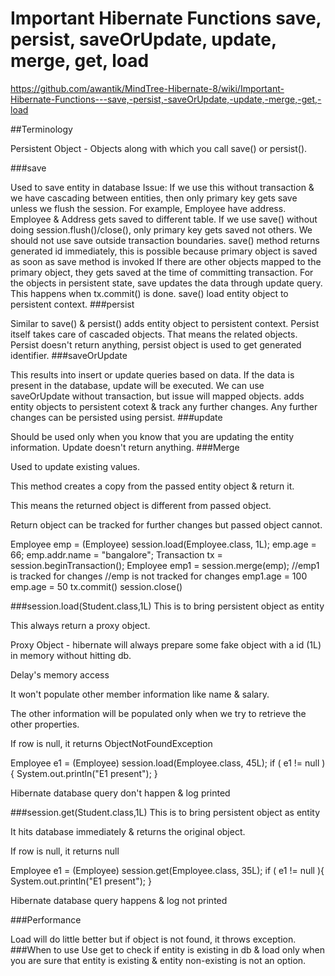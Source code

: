 # Important Hibernate Functions save, persist, saveOrUpdate, update, merge, get, load

https://github.com/awantik/MindTree-Hibernate-8/wiki/Important-Hibernate-Functions---save,-persist,-saveOrUpdate,-update,-merge,-get,-load



##Terminology

Persistent Object - Objects along with which you call save() or persist().

###save

Used to save entity in database
Issue: If we use this without transaction & we have cascading between entities, then only primary key gets save unless we flush the session.
For example, Employee have address. Employee & Address gets saved to different table. If we use save() without doing session.flush()/close(), only primary key gets saved not others.
We should not use save outside transaction boundaries.
save() method returns generated id immediately, this is possible because primary object is saved as soon as save method is invoked
If there are other objects mapped to the primary object, they gets saved at the time of committing transaction.
For the objects in persistent state, save updates the data through update query. This happens when tx.commit() is done.
save() load entity object to persistent context.
###persist

Similar to save() & persist() adds entity object to persistent context.
Persist itself takes care of cascaded objects. That means the related objects.
Persist doesn't return anything, persist object is used to get generated identifier.
###saveOrUpdate

This results into insert or update queries based on data. If the data is present in the database, update will be executed.
We can use saveOrUpdate without transaction, but issue will mapped objects.
adds entity objects to persistent cotext & track any further changes. Any further changes can be persisted using persist.
###update

Should be used only when you know that you are updating the entity information.
Update doesn't return anything.
###Merge

Used to update existing values.

This method creates a copy from the passed entity object & return it.

This means the returned object is different from passed object.

Return object can be tracked for further changes but passed object cannot.

Employee emp = (Employee) session.load(Employee.class, 1L); emp.age = 66; emp.addr.name = "bangalore"; Transaction tx = session.beginTransaction(); Employee emp1 = session.merge(emp); //emp1 is tracked for changes //emp is not tracked for changes emp1.age = 100 emp.age = 50 tx.commit() session.close()

###session.load(Student.class,1L) This is to bring persistent object as entity

This always return a proxy object.

Proxy Object - hibernate will always prepare some fake object with a id (1L) in memory without hitting db.

Delay's memory access

It won't populate other member information like name & salary.

The other information will be populated only when we try to retrieve the other properties.

If row is null, it returns ObjectNotFoundException

Employee e1 = (Employee) session.load(Employee.class, 45L); if ( e1 != null ){ System.out.println("E1 present"); }

Hibernate database query don't happen & log printed

###session.get(Student.class,1L) This is to bring persistent object as entity

It hits database immediately & returns the original object.

If row is null, it returns null

Employee e1 = (Employee) session.get(Employee.class, 35L); if ( e1 != null ){ System.out.println("E1 present"); }

Hibernate database query happens & log not printed

###Performance

Load will do little better but if object is not found, it throws exception.
###When to use Use get to check if entity is existing in db & load only when you are sure that entity is existing & entity non-existing is not an option.